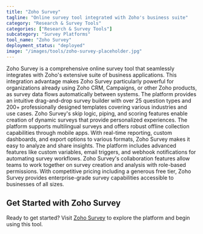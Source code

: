 ```yaml
---
title: "Zoho Survey"
tagline: "Online survey tool integrated with Zoho's business suite"
category: "Research & Survey Tools"
categories: ["Research & Survey Tools"]
subcategory: "Survey Platforms"
tool_name: "Zoho Survey"
deployment_status: "deployed"
image: "/images/tools/zoho-survey-placeholder.jpg"
---
```

Zoho Survey is a comprehensive online survey tool that seamlessly integrates with Zoho's extensive suite of business applications. This integration advantage makes Zoho Survey particularly powerful for organizations already using Zoho CRM, Campaigns, or other Zoho products, as survey data flows automatically between systems. The platform provides an intuitive drag-and-drop survey builder with over 25 question types and 200+ professionally designed templates covering various industries and use cases. Zoho Survey's skip logic, piping, and scoring features enable creation of dynamic surveys that provide personalized experiences. The platform supports multilingual surveys and offers robust offline collection capabilities through mobile apps. With real-time reporting, custom dashboards, and export options to various formats, Zoho Survey makes it easy to analyze and share insights. The platform includes advanced features like custom variables, email triggers, and webhook notifications for automating survey workflows. Zoho Survey's collaboration features allow teams to work together on survey creation and analysis with role-based permissions. With competitive pricing including a generous free tier, Zoho Survey provides enterprise-grade survey capabilities accessible to businesses of all sizes.
## Get Started with Zoho Survey

Ready to get started? Visit [Zoho Survey](https://zohosurvey.com) to explore the platform and begin using this tool.
